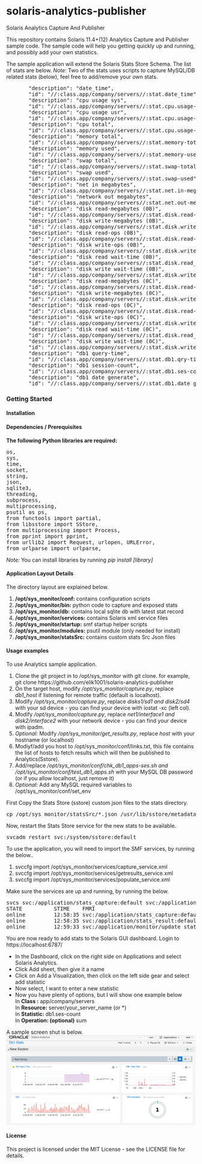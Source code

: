 # solaris-analytics-publisher
Solaris Analytics Capture And Publisher

This repository contains Solaris 11.4+(12) Analytics Capture and Publisher sample code.
The sample code will help you getting quickly up and running, and possibly add your own statistics.

The sample application will extend the Solaris Stats Store Schema.
The list of stats are below.
<i>Note: </i> Two of the stats uses scripts to capture MySQL/DB related stats (below), feel free to add/remove your own stats.
<pre>
       "description": "date_time",
       "id": "//:class.app/company/servers//:stat.date_time",
       "description": "cpu usage sys",
       "id": "//:class.app/company/servers//:stat.cpu.usage-sys",
       "description": "cpu usage usr",
       "id": "//:class.app/company/servers//:stat.cpu.usage-usr",
       "description": "cpu total",
       "id": "//:class.app/company/servers//:stat.cpu.usage-total",
       "description": "memory total",
       "id": "//:class.app/company/servers//:stat.memory-total",
       "description": "memory used",
       "id": "//:class.app/company/servers//:stat.memory-used",
       "description": "swap total",
       "id": "//:class.app/company/servers//:stat.swap-total",
       "description": "swap used",
       "id": "//:class.app/company/servers//:stat.swap-used",
       "description": "net in megabytes",
       "id": "//:class.app/company/servers//:stat.net.in-megabytes",
       "description": "network out megabytes",
       "id": "//:class.app/company/servers//:stat.net.out-megabytes",
       "description": "disk read-megabytes (0B)",
       "id": "//:class.app/company/servers//:stat.disk.read-megabytes-0B",
       "description": "disk write-megabytes (0B)",
       "id": "//:class.app/company/servers//:stat.disk.write-megabytes-0B",
       "description": "disk read-ops (0B)",
       "id": "//:class.app/company/servers//:stat.disk.read-ops-0B",
       "description": "disk write-ops (0B)",
       "id": "//:class.app/company/servers//:stat.disk.write-ops-0B",
       "description": "disk read wait-time (0B)",
       "id": "//:class.app/company/servers//:stat.disk.read_wait-time-0B",
       "description": "disk write wait-time (0B)",
       "id": "//:class.app/company/servers//:stat.disk.write_wait-time-0B",
       "description": "disk read-megabytes (0C)",
       "id": "//:class.app/company/servers//:stat.disk.read-megabytes-0C",
       "description": "disk write-megabytes (0C)",
       "id": "//:class.app/company/servers//:stat.disk.write-megabytes-0C",
       "description": "disk read-ops (0C)",
       "id": "//:class.app/company/servers//:stat.disk.read-ops-0C",
       "description": "disk write-ops (0C)",
       "id": "//:class.app/company/servers//:stat.disk.write-ops-0C",
       "description": "disk read wait-time (0C)",
       "id": "//:class.app/company/servers//:stat.disk.read_wait-time-0C",
       "description": "disk write wait-time (0C)",
       "id": "//:class.app/company/servers//:stat.disk.write_wait-time-0C",
       "description": "db1 query-time",
       "id": "//:class.app/company/servers//:stat.db1.qry-time",
       "description": "db1 session-count",
       "id": "//:class.app/company/servers//:stat.db1.ses-count",
       "description": "db1 date generate",
       "id": "//:class.app/company/servers//:stat.db1.date_gen",
</pre>

<h3>Getting Started</h3>

<h4>Installation</h4>
<h4>Dependencies / Prerequisites</h4>
<b>The following Python libraries are required:</b>
<pre>
os,
sys,
time,
socket,
string,
json,
sqlite3,
threading,
subprocess,
multiprocessing,
psutil as ps,
from functools import partial,
from libsstore import SStore,
from multiprocessing import Process,
from pprint import pprint,
from urllib2 import Request, urlopen, URLError,
from urlparse import urlparse,
</pre>
<i>Note: </i>You can install libraries by running <i>pip install [library]</i>

<h4>Application Layout Details</h4>
The directory layout are explained below.
<ol>
<li><b>/opt/sys_monitor/conf:</b> contains configuration scripts</li>
<li><b>/opt/sys_monitor/bin:</b> python code to capture and exposed stats</li>
<li><b>/opt/sys_monitor/db:</b> contains local sqlite db with latest stat record</li>
<li><b>/opt/sys_monitor/services:</b> contains Solaris xml  service files</li>
<li><b>/opt/sys_monitor/startup:</b> smf startup helper scripts</li>
<li><b>/opt/sys_monitor/modules:</b> psutil module (only needed for install)</li>
<li><b>/opt/sys_monitor/statsSrc:</b> contains custom stats Src Json files</b></li>
</ol>

<h4>Usage examples</h4>
To use Analytics sample application.

<ol>
<li>Clone the git project in to /opt/sys_monitor with git clone. for example, git clone https://github.com/elik1001/solaris-analytics-publisher</li>
<li>On the target host, modify <i>/opt/sys_monitor/capture.py</i>, replace <i>db1_host</i> if listening for remote traffic (default is localhost).</li>
<li>Modify <i>/opt/sys_monitor/capture.py</i>, replace <i>disks1/sd1 and disk2/sd4</i> with your sd device - you can find your device with iostat -xc (left col).</li>
<li>Modify <i>/opt/sys_monitor/capture.py</i>, replace <i>net1/interface1 and disk2/interface2</i> with your network device - you can find your device with ipadm.</li>
<li><i>Optional: </i>Modify <i>/opt/sys_monitor/get_results.py</i>, replace <i>host</i> with your hostname (or localhost)</li>
<li>Modiyf/add you host to /opt/sys_monitor/conf/links.txt, this file contains the list of hosts to fetch results which will then be published to  Analytics(Sstore).</li>
<li>Add/replace <i>/opt/sys_monitor/conf/chk_db1_apps-ses.sh and /opt/sys_monitor/conf/test_db1_apps.sh</i> with your MySQL DB password (or if you allow localhost, just remove it)</li>
<li><i>Optional: </i>Add any MySQL required variables to /opt/sys_monitor/conf/set_env</li>
</ol>

First Copy the Stats Store (sstore) custom json files to the stats directory.
<pre>
cp /opt/sys_monitor/statsSrc/*.json /usr/lib/sstore/metadata/json/site
</pre>
Now, restart the Stats Store service for the new stats to be available.
<pre>
svcadm restart svc:/system/sstore:default
</pre>

To use the application, you will need to import the SMF services, by running the below..
<ol>
<li>svccfg import /opt/sys_monitor/services/capture_service.xml</li>
<li>svccfg import /opt/sys_monitor/services/getresults_service.xml</li>
<li>svccfg import /opt/sys_monitor/services/populate_service.xml</li>
</ol>

Make sure the services are up and running, by running the below.
<pre>
svcs svc:/application/stats_capture:default svc:/application/stats_result:default svc:/application/monitor/update_stats:default
STATE          STIME    FMRI
online         12:58:35 svc:/application/stats_capture:default
online         12:58:35 svc:/application/stats_result:default
online         12:59:33 svc:/application/monitor/update_stats:default
</pre>

You are now ready to add stats to the Solaris GUI dashboard.
Login to https://localhost:6787/

<ul>
<li>In the Dashboard, click on the right side on Applications and select Solaris Analytics.</li>
<li>Click Add sheet, then give it a name</li>
<li>Click on Add a Visualization, then click on the left side gear and select add statistic</li>
<li>Now select, I want to enter a new statistic</li>
<li>Now you have plenty of options, but I will show one example below
<br>In <b>Class :</b> app/company/servers
<br>In <b>Resource:</b> server/your_server_name (or *)
<br>In <b>Statistic: </b> db1.ses-count
<br>In <b>Operation: (optional)</b> sum
</li>
</ul>

<p>A sample screen shut is below.
<br><img src="images/Solaris-analytics-3.png" alt="Solaris analytics" align="middle" height="50%"></p>

<h4>License</h4>
This project is licensed under the MIT License - see the LICENSE file for details.
